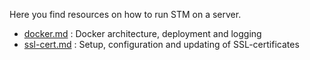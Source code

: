 Here you find resources on how to run STM on a server.

* [docker.md](docker.md) : Docker architecture, deployment and logging
* [ssl-cert.md](ssl-cert.md) : Setup, configuration and updating of SSL-certificates